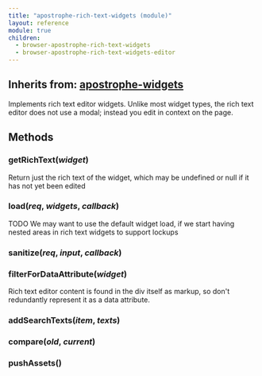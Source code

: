 ```yaml
---
title: "apostrophe-rich-text-widgets (module)"
layout: reference
module: true
children:
  - browser-apostrophe-rich-text-widgets
  - browser-apostrophe-rich-text-widgets-editor
---
```

## Inherits from: [apostrophe-widgets](../apostrophe-widgets/index.html)
Implements rich text editor widgets. Unlike most widget types, the rich text
editor does not use a modal; instead you edit in context on the page.


## Methods
### getRichText(*widget*)
Return just the rich text of the widget, which may be undefined or null if it has not yet been edited
### load(*req*, *widgets*, *callback*)
TODO We may want to use the default widget load, if we start having nested
areas in rich text widgets to support lockups
### sanitize(*req*, *input*, *callback*)

### filterForDataAttribute(*widget*)
Rich text editor content is found in the
div itself as markup, so don't redundantly
represent it as a data attribute.
### addSearchTexts(*item*, *texts*)

### compare(*old*, *current*)

### pushAssets()

